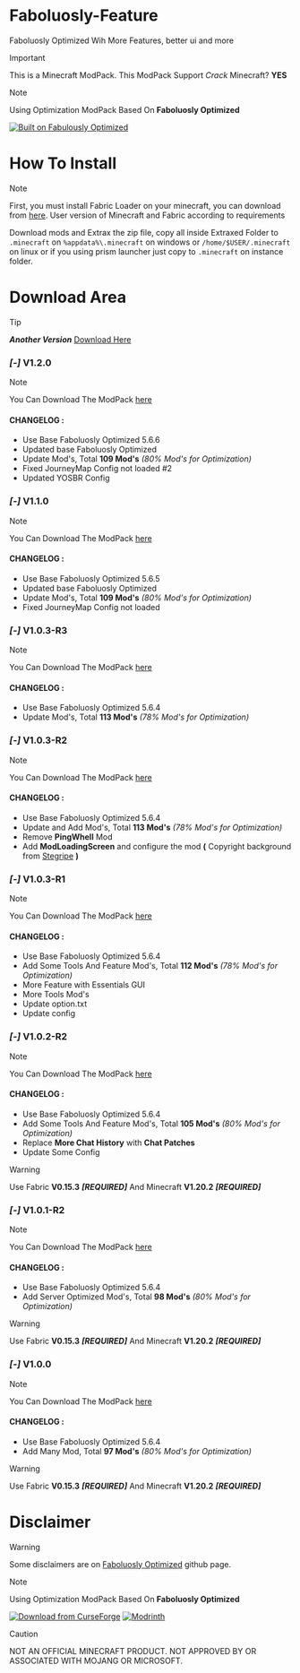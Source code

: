 # Faboluosly-Feature
Faboluosly Optimized Wih More Features, better ui and more
> [!IMPORTANT]
> This is a Minecraft ModPack. This ModPack Support *Crack* Minecraft? **YES**

> [!NOTE]
> Using Optimization ModPack Based On **Faboluosly Optimized**

[![Built on Fabulously Optimized](https://cdn.jsdelivr.net/npm/@intergrav/devins-badges@3/assets/cozy/built-with/fabulously-optimized_64h.png)](https://download.fo)

# How To Install
> [!NOTE]
> First, you must install Fabric Loader on your minecraft, you can download from [here](https://fabricmc.net/use/installer/). User version of Minecraft and Fabric according to requirements

Download mods and Extrax the zip file, copy all inside Extraxed Folder to ```.minecraft``` on ```%appdata%\.minecraft``` on windows or ```/home/$USER/.minecraft``` on linux or if you using prism launcher just copy to ```.minecraft``` on instance folder.

# Download Area
> [!TIP]
> ***Another Version*** [Download Here](https://www.mediafire.com/folder/181n7119s94mq/ModPack+Optimized+Minecraft)

### *[-]* V1.2.0
> [!NOTE]
> You Can Download The ModPack [here](https://www.mediafire.com/file/13vshg0rfsg7kbv/Faboluosly-Feature_V1.2.0_1.20.2.zip/file)
> #### CHANGELOG :
> - Use Base Faboluosly Optimized 5.6.6
> - Updated base Faboluosly Optimized
> - Update Mod's, Total **109 Mod's** *(80% Mod's for Optimization)*
> - Fixed JourneyMap Config not loaded #2
> - Updated YOSBR Config

### *[-]* V1.1.0
> [!NOTE]
> You Can Download The ModPack [here](https://www.mediafire.com/file/97vffkwka854obr/Faboluosly-Feature_V1.1.0_1.20.2.zip/file)
> #### CHANGELOG :
> - Use Base Faboluosly Optimized 5.6.5
> - Updated base Faboluosly Optimized
> - Update Mod's, Total **109 Mod's** *(80% Mod's for Optimization)*
> - Fixed JourneyMap Config not loaded

### *[-]* V1.0.3-R3
> [!NOTE]
> You Can Download The ModPack [here](https://www.mediafire.com/file/ww21a683vrkb5ck/Faboluosly-Feature_V1.0.3-R3_1.20.2.zip/file)
> #### CHANGELOG :
> - Use Base Faboluosly Optimized 5.6.4
> - Update Mod's, Total **113 Mod's** *(78% Mod's for Optimization)*

### *[-]* V1.0.3-R2
> [!NOTE]
> You Can Download The ModPack [here](https://www.mediafire.com/file/102acqmid8h5qhn/Faboluosly-Feature_V1.0.3-R2_1.20.2.zip/file)
> #### CHANGELOG :
> - Use Base Faboluosly Optimized 5.6.4
> - Update and Add Mod's, Total **113 Mod's** *(78% Mod's for Optimization)*
> - Remove **PingWhell** Mod
> - Add **ModLoadingScreen** and configure the mod **(** Copyright background from [Stegripe](https://stegripe.org) **)**

### *[-]* V1.0.3-R1
> [!NOTE]
> You Can Download The ModPack [here](https://www.mediafire.com/file/dzg2y5iczpfzvk5/Faboluosly-Feature_V1.0.3-R1_1.20.2.zip/file)
> #### CHANGELOG :
> - Use Base Faboluosly Optimized 5.6.4
> - Add Some Tools And Feature Mod's, Total **112 Mod's** *(78% Mod's for Optimization)*
> - More Feature with Essentials GUI
> - More Tools Mod's
> - Update option.txt
> - Update config

### *[-]* V1.0.2-R2
> [!NOTE]
> You Can Download The ModPack [here](https://www.mediafire.com/file/rrpenzhoz8b2ed2/Faboluosly-Feature_V1.0.2-R2_1.20.2.zip/file)
> #### CHANGELOG :
> - Use Base Faboluosly Optimized 5.6.4
> - Add Some Tools And Feature Mod's, Total **105 Mod's** *(80% Mod's for Optimization)*
> - Replace **More Chat History** with **Chat Patches**
> - Update Some Config

> [!WARNING]
> Use Fabric **V0.15.3** ***[REQUIRED]*** And Minecraft **V1.20.2** ***[REQUIRED]***
### *[-]* V1.0.1-R2
> [!NOTE]
> You Can Download The ModPack [here](https://www.mediafire.com/file/s1dbtdxvzxfp71a/Faboluosly-Feature_V1.0.1-R2_1.20.2.zip/file)
> #### CHANGELOG :
> - Use Base Faboluosly Optimized 5.6.4
> - Add Server Optimized Mod's, Total **98 Mod's** *(80% Mod's for Optimization)*

> [!WARNING]
> Use Fabric **V0.15.3** ***[REQUIRED]*** And Minecraft **V1.20.2** ***[REQUIRED]***
### *[-]* V1.0.0
> [!NOTE]
> You Can Download The ModPack [here](https://www.mediafire.com/file/3k7n5gbn70b6en3/Faboluosly-Optimized_with_More-Features_V1.0.0_1.20.2.zip/file)
> #### CHANGELOG :
> - Use Base Faboluosly Optimized 5.6.4
> - Add Many Mod, Total **97 Mod's** *(80% Mod's for Optimization)*

> [!WARNING]
> Use Fabric **V0.15.3** ***[REQUIRED]*** And Minecraft **V1.20.2** ***[REQUIRED]***

# Disclaimer
> [!WARNING]
> Some disclaimers are on [Faboluosly Optimized](https://github.com/Fabulously-Optimized/fabulously-optimized) github page.

> [!NOTE]
> Using Optimization ModPack Based On **Faboluosly Optimized**

[![Download from CurseForge](https://cf.way2muchnoise.eu/full_fabulously-optimized_downloads%20on%20CurseForge.svg?badge_style=for_the_badge)](https://download.fo/curseforge) [![Modrinth](https://img.shields.io/modrinth/dt/fabulously-optimized?logo=modrinth&color=darkgreen&label=Download%20from%20Modrinth&style=for-the-badge)](https://download.fo/modrinth)

> [!CAUTION]
> NOT AN OFFICIAL MINECRAFT PRODUCT. NOT APPROVED BY OR ASSOCIATED WITH MOJANG OR MICROSOFT.
